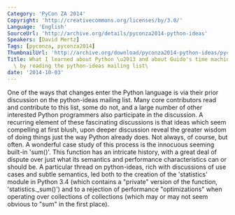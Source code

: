 ```yaml
---
Category: 'PyCon ZA 2014'
Copyright: 'http://creativecommons.org/licenses/by/3.0/'
Language: 'English'
SourceUrl: 'http://archive.org/details/pyconza2014-python-ideas'
Speakers: [David Mertz]
Tags: [pyconza, pyconza2014]
ThumbnailUrl: 'http://archive.org/download/pyconza2014-python-ideas/pyconza2014-python-ideas.thumbs/8%20What%20I%20learned%20about%20Python-_000690.jpg'
Title: What I learned about Python \u2013 and about Guido's time machine \u2013\
  \ by reading the python-ideas mailing list\
date: '2014-10-03'
---
```

One of the ways that changes enter the Python language is via their prior discussion on the python-ideas mailing list. Many core contributors read and contribute to this list, some do not, and a large number of other interested Python programmers also participate in the discussion. A recurring element of these fascinating discussions is that ideas which seem compelling at first blush, upon deeper discussion reveal the greater wisdom of doing things just the way Python already does. Not always, of course, but often.
A wonderful case study of this process is the innocuous seeming built-in 'sum()'. This function has an intricate history, with a great deal of dispute over just what its semantics and performance characteristics can or should be. A particular thread on python-ideas, rich with discussions of use cases and subtle semantics, led both to the creation of the 'statistics' module in Python 3.4 (which contains a "private" version of the function, 'statistics._sum()') and to a rejection of performance "optimizations" when operating over collections of collections (which may or may not seem obvious to "sum" in the first place).